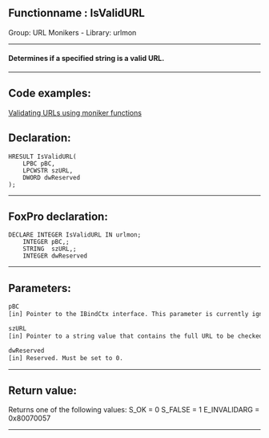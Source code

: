 <link rel="stylesheet" type="text/css" href="../../css/win32api.css">  
<link rel="stylesheet" href="https://cdnjs.cloudflare.com/ajax/libs/font-awesome/4.7.0/css/font-awesome.min.css">

## Functionname : IsValidURL
Group: URL Monikers - Library: urlmon    
***  


#### Determines if a specified string is a valid URL.
***  


## Code examples:
[Validating URLs using moniker functions](../../samples/sample_194.md)  

## Declaration:
```foxpro  
HRESULT IsValidURL(
	LPBC pBC,
	LPCWSTR szURL,
	DWORD dwReserved
);  
```  
***  


## FoxPro declaration:
```foxpro  
DECLARE INTEGER IsValidURL IN urlmon;
	INTEGER pBC,;
	STRING  szURL,;
	INTEGER dwReserved  
```  
***  


## Parameters:
```txt  
pBC
[in] Pointer to the IBindCtx interface. This parameter is currently ignored. It should be set to NULL.

szURL
[in] Pointer to a string value that contains the full URL to be checked.

dwReserved
[in] Reserved. Must be set to 0.  
```  
***  


## Return value:
Returns one of the following values:
S_OK = 0
S_FALSE = 1
E_INVALIDARG = 0x80070057  
***  

